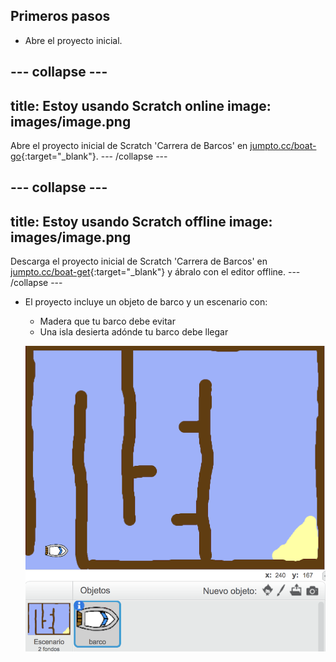 ## Primeros pasos

+ Abre el proyecto inicial.

--- collapse ---
---
title: Estoy usando Scratch online
image: images/image.png
---
Abre el proyecto inicial de Scratch 'Carrera de Barcos' en [jumpto.cc/boat-go](https://scratch.mit.edu/projects/218361083/#editor){:target="_blank"}. 
--- /collapse ---

--- collapse ---
---
title: Estoy usando Scratch offline
image: images/image.png
---
Descarga el proyecto inicial de Scratch 'Carrera de Barcos' en [jumpto.cc/boat-get](http:jumpto.cc/boat-get){:target="_blank"} y ábralo con el editor offline. 
--- /collapse ---

+ El proyecto incluye un objeto de barco y un escenario con:
    
    + Madera que tu barco debe evitar
    + Una isla desierta adónde tu barco debe llegar
    
    ![screenshot](images/boat-starter.png)
